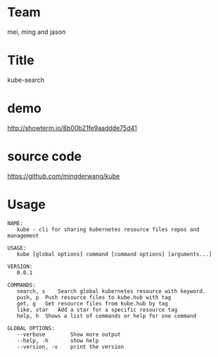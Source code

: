 # Team

mei, ming and jason

# Title

kube-search

# demo

http://showterm.io/8b00b21fe9aaddde75d41

# source code

https://github.com/mingderwang/kube

# Usage

```
NAME:
   kube - cli for sharing kubernetes resource files repos and management

USAGE:
   kube [global options] command [command options] [arguments...]
   
VERSION:
   0.0.1
   
COMMANDS:
   search, s	Search global kubernetes resource with keyword.
   push, p	Push resource files to kube.hub with tag
   get, g	Get resource files from kube.hub by tag
   like, star	Add a star for a specific resource tag
   help, h	Shows a list of commands or help for one command
   
GLOBAL OPTIONS:
   --verbose		Show more output
   --help, -h		show help
   --version, -v	print the version

```
